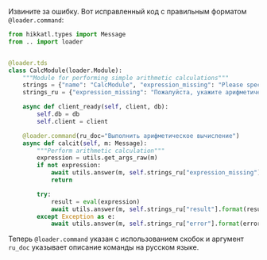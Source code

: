 Извините за ошибку. Вот исправленный код с правильным форматом `@loader.command`:

```python
from hikkatl.types import Message
from .. import loader


@loader.tds
class CalcModule(loader.Module):
    """Module for performing simple arithmetic calculations"""
    strings = {"name": "CalcModule", "expression_missing": "Please specify an arithmetic expression.", "result": "Result: {result}", "error": "Error: {error}"}
    strings_ru = {"expression_missing": "Пожалуйста, укажите арифметическое выражение.", "result": "Результат: {result}", "error": "Ошибка: {error}"}

    async def client_ready(self, client, db):
        self.db = db
        self.client = client

    @loader.command(ru_doc="Выполнить арифметическое вычисление")
    async def calcit(self, m: Message):
        """Perform arithmetic calculation"""
        expression = utils.get_args_raw(m)
        if not expression:
            await utils.answer(m, self.strings_ru["expression_missing"])
            return

        try:
            result = eval(expression)
            await utils.answer(m, self.strings_ru["result"].format(result=result))
        except Exception as e:
            await utils.answer(m, self.strings_ru["error"].format(error=str(e)))
```

Теперь `@loader.command` указан с использованием скобок и аргумент `ru_doc` указывает описание команды на русском языке.
